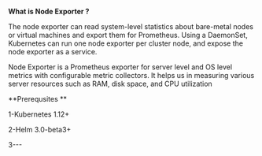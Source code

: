 **What is Node Exporter ?**

The node exporter can read system-level statistics about bare-metal nodes or virtual machines and export them for Prometheus. Using a DaemonSet, Kubernetes can run one node exporter per cluster node, and expose the node exporter as a service.

Node Exporter is a Prometheus exporter for server level and OS level metrics with configurable metric collectors. It helps us in measuring various server resources such as RAM, disk space, and CPU utilization

**Prerequsites 
**

1-Kubernetes 1.12+


2-Helm 3.0-beta3+

3---


